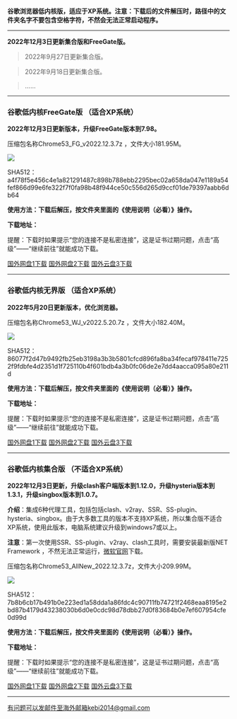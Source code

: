 **谷歌浏览器低内核版，适应于XP系统。注意：下载后的文件解压时，路径中的文件夹名字不要包含空格字符，不然会无法正常启动程序。**

***

**2022年12月3日更新集合版和FreeGate版。**

> 2022年9月27日更新集合版。

> 2022年9月18日更新集合版。

> ......

***

### 谷歌低内核FreeGate版 （适合XP系统）

**2022年12月3日更新版本，升级FreeGate版本到7.98。**

压缩包名称Chrome53_FG_v2022.12.3.7z ，文件大小181.95M。

![](https://fastly.jsdelivr.net/gh/Alvin9999/pac2/softimag/chrome5311282.PNG)

SHA512：a4f78f5e456c4e1a821291487c898b788ebb2295bec02a658da047e1189a54fef866d99e6fe322f7f0fa98b48f944ce50c556d265d9ccf01de79397aabb6db64

**使用方法：下载后解压，按文件夹里面的《使用说明（必看）》操作。**

**下载地址：**

提醒：下载时如果提示“您的连接不是私密连接”，这是证书过期问题，点击“高级”——“继续前往”就能成功下载。

[国外网盘1下载](https://d2.freessr2.xyz/Chrome53_FG_v2022.12.3.7z) 
[国外网盘2下载](https://d1.freessr1.xyz/Chrome53_FG_v2022.12.3.7z) 
[国外云盘3下载](https://free.zhujicn2.net/Chrome53_FG_v2022.12.3.7z) 

***

### 谷歌低内核无界版 （适合XP系统）

**2022年5月20日更新版本，优化浏览器。**

压缩包名称Chrome53_WJ_v2022.5.20.7z ，文件大小182.40M。

![](https://fastly.jsdelivr.net/gh/Alvin9999/pac2/softimag/chrome5311283.PNG)

SHA512：86077f2d47b9492fb25eb3198a3b3b5801cfcd896fa8ba34fecaf978411e7252f9fdbfe4d2351d1f725110b4f601bdb4a3b0fc06de2e7dd4aacca095a80e211d

**使用方法：下载后解压，按文件夹里面的《使用说明（必看）》操作。**

**下载地址：**

提醒：下载时如果提示“您的连接不是私密连接”，这是证书过期问题，点击“高级”——“继续前往”就能成功下载。

[国外网盘1下载](https://d2.freessr2.xyz/Chrome53_WJ_v2022.5.20.7z) 
[国外网盘2下载](https://d1.freessr1.xyz/Chrome53_WJ_v2022.5.20.7z) 
[国外云盘3下载](https://free.zhujicn2.net/Chrome53_WJ_v2022.5.20.7z) 

***


### 谷歌低内核集合版 （不适合XP系统）

**2022年12月3日更新，升级clash客户端版本到1.12.0，升级hysteria版本到1.3.1，升级singbox版本到1.0.7。**

**介绍**：集成6种代理工具，包括包括clash、v2ray、SSR、SS-plugin、hysteria、singbox。由于大多数工具的版本不支持XP系统，所以集合版不适合XP系统，使用此版本，电脑系统建议升级到windows7或以上。

**注意**：第一次使用SSR、SS-plugin、v2ray、clash工具时，需要安装最新版NET Framework ，不然无法正常运行，[微软官网](https://dotnet.microsoft.com/zh-cn/download/dotnet-framework/net48)下载。

压缩包名称Chrome53_AllNew_2022.12.3.7z，文件大小209.99M。

![](https://fastly.jsdelivr.net/gh/Alvin9999/pac2/softimag/chrome927.png)

SHA512：7b8b6cb17b491b0e223ed1a58dda1a86fdc4c90711fb74721f2468eaa8195e2bd87b4179d43238030b6d0e0cdc98d78dbb27d0f83684b0e7ef607954cfe0d99d

**使用方法：下载后解压，按文件夹里面的《使用说明（必看）》操作。**

**下载地址：**

提醒：下载时如果提示“您的连接不是私密连接”，这是证书过期问题，点击“高级”——“继续前往”就能成功下载。

[国外网盘1下载](https://d2.freessr2.xyz/Chrome53_AllNew_2022.12.3.7z) 
[国外网盘2下载](https://d1.freessr1.xyz/Chrome53_AllNew_2022.12.3.7z) 
[国外云盘3下载](https://free.zhujicn2.net/Chrome53_AllNew_2022.12.3.7z) 

***

有问题可以发邮件至海外邮箱kebi2014@gmail.com

